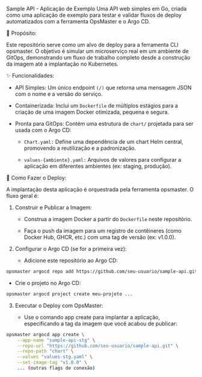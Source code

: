 Sample API - Aplicação de Exemplo
Uma API web simples em Go, criada como uma aplicação de exemplo para testar e validar fluxos de deploy automatizados com a ferramenta OpsMaster e o Argo CD.

🎯 Propósito:

Este repositório serve como um alvo de deploy para a ferramenta CLI opsmaster. O objetivo é simular um microserviço real em um ambiente de GitOps, demonstrando um fluxo de trabalho completo desde a construção da imagem até a implantação no Kubernetes.

✨ Funcionalidades:

- API Simples: Um único endpoint `(/)` que retorna uma mensagem JSON com o nome e a versão do serviço.

- Containerizada: Inclui um `Dockerfile` de múltiplos estágios para a criação de uma imagem Docker otimizada, pequena e segura.

- Pronta para GitOps: Contém uma estrutura de `chart/` projetada para ser usada com o Argo CD:

    - `Chart.yaml:` Define uma dependência de um chart Helm central, promovendo a reutilização e a padronização.

     - `values-{ambiente}.yaml:` Arquivos de valores para configurar a aplicação em diferentes ambientes (ex: staging, produção).

🚀 Como Fazer o Deploy:

A implantação desta aplicação é orquestrada pela ferramenta opsmaster. O fluxo geral é:

1. Construir e Publicar a Imagem:

   - Construa a imagem Docker a partir do `Dockerfile` neste repositório.

   - Faça o push da imagem para um registro de contêineres (como Docker Hub, GHCR, etc.) com uma tag de versão (ex: v1.0.0).

2. Configurar o Argo CD (se for a primeira vez):

   - Adicione este repositório ao Argo CD:

```bash
opsmaster argocd repo add https://github.com/seu-usuario/sample-api.git ...
```
   - Crie o projeto no Argo CD:

```bash
opsmaster argocd project create meu-projeto ...
```

3. Executar o Deploy com OpsMaster:

   - Use o comando app create para implantar a aplicação, especificando a tag da imagem que você acabou de publicar:

```bash
opsmaster argocd app create \
    --app-name "sample-api-stg" \
    --repo-url "https://github.com/seu-usuario/sample-api.git" \
    --repo-path "chart" \
    --values "values-stg.yaml" \
    --set-image-tag "v1.0.0" \
    ... (outras flags de conexão)
```